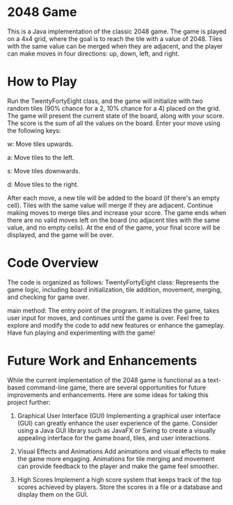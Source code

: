 # 2048 Game

This is a Java implementation of the classic 2048 game. The game is played on a 4x4 grid, where the goal is to reach the tile with a value of 2048. Tiles with the same value can be merged when they are adjacent, and the player can make moves in four directions: up, down, left, and right.

# How to Play

Run the TwentyFortyEight class, and the game will initialize with two random tiles (90% chance for a 2, 10% chance for a 4) placed on the grid.
The game will present the current state of the board, along with your score. The score is the sum of all the values on the board.
Enter your move using the following keys:

w: Move tiles upwards.

a: Move tiles to the left.

s: Move tiles downwards.

d: Move tiles to the right.

After each move, a new tile will be added to the board (if there's an empty cell). Tiles with the same value will merge if they are adjacent.
Continue making moves to merge tiles and increase your score.
The game ends when there are no valid moves left on the board (no adjacent tiles with the same value, and no empty cells).
At the end of the game, your final score will be displayed, and the game will be over.

# Code Overview

The code is organized as follows:
TwentyFortyEight class: Represents the game logic, including board initialization, tile addition, movement, merging, and checking for game over.

main method: The entry point of the program. It initializes the game, takes user input for moves, and continues until the game is over.
Feel free to explore and modify the code to add new features or enhance the gameplay. Have fun playing and experimenting with the game!

# Future Work and Enhancements

While the current implementation of the 2048 game is functional as a text-based command-line game, there are several opportunities for future improvements and enhancements. Here are some ideas for taking this project further:

1. Graphical User Interface (GUI)
Implementing a graphical user interface (GUI) can greatly enhance the user experience of the game. Consider using a Java GUI library such as JavaFX or Swing to create a visually appealing interface for the game board, tiles, and user interactions.

2. Visual Effects and Animations
Add animations and visual effects to make the game more engaging. Animations for tile merging and movement can provide feedback to the player and make the game feel smoother.

3. High Scores
Implement a high score system that keeps track of the top scores achieved by players. Store the scores in a file or a database and display them on the GUI.
